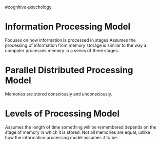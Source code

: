 #cognitive-psychology 
# Information Processing Model
Focuses on how information is processed in stages
Assumes the processing of information from memory storage is similar to the way a computer processes memory in a series of three stages.
# Parallel Distributed Processing Model
Memories are stored consciously and unconsciously.
# Levels of Processing Model
Assumes the length of time something will be remembered depends on the stage of memory in which it is stored. Not all memories are equal, unlike how the information processing model assumes it to be.